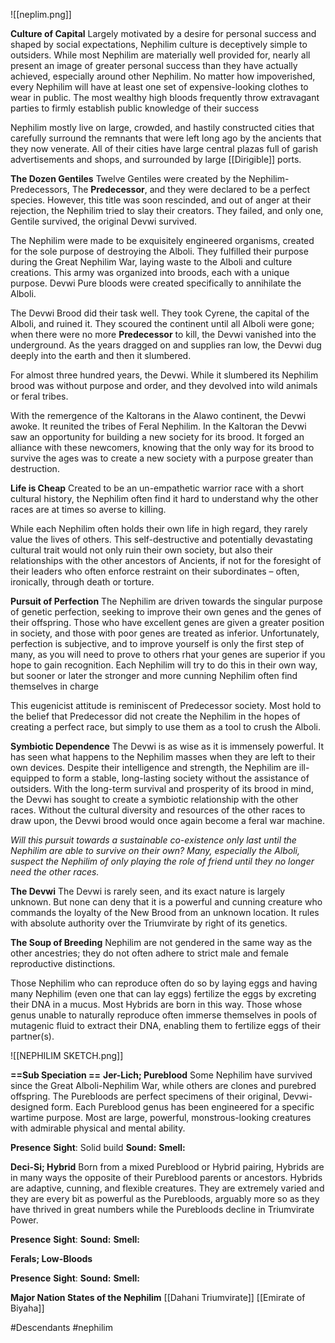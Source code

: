 ![[neplim.png]]

**Culture of Capital**
Largely motivated by a desire for personal success and shaped by social expectations, Nephilim culture is deceptively simple to outsiders. While most Nephilim are materially well provided for, nearly all present an image of greater personal success than they have actually achieved, especially around other Nephilim. No matter how impoverished, every Nephilim will have at least one set of expensive-looking clothes to wear in public. The most wealthy high bloods frequently throw extravagant parties to firmly establish public knowledge of their success

Nephilim mostly live on large, crowded, and hastily constructed
cities that carefully surround the remnants that were left long ago by the ancients that they now venerate. All of their cities have large central plazas full of garish advertisements and shops, and surrounded by large [[Dirigible]] ports.

**The Dozen Gentiles** 
Twelve Gentiles were created by the Nephilim-Predecessors, The **Predecessor**, and they were declared to be a perfect species. However, this title was soon rescinded, and out of anger at their rejection, the Nephilim tried to slay their creators. They failed, and only one, Gentile survived, the original Devwi survived.

The Nephilim were made to be exquisitely engineered organisms, created for the sole purpose of destroying the Alboli. They fulfilled their purpose during the Great Nephilim War, laying waste to the Alboli and culture creations. This army was organized into broods, each with a unique purpose. Devwi Pure bloods were created specifically to annihilate the Alboli.

The Devwi Brood did their task well. They took Cyrene, the capital of the Alboli, and ruined it. They scoured the continent until all Alboli were gone; when there were no more **Predecessor** to kill, the Devwi vanished into the underground. As the years dragged on and supplies ran low, the Devwi dug deeply into the earth and then it slumbered.

For almost three hundred years, the Devwi. While it slumbered its Nephilim brood was without purpose and order, and they devolved into wild animals or feral tribes.

With the remergence of the Kaltorans in the Alawo continent, the Devwi awoke. It reunited the tribes of Feral Nephilim. In the Kaltoran the Devwi saw an opportunity for building a new society for its brood. It forged an alliance with these newcomers, knowing that the only way for its brood to survive the ages was to create a new society with a purpose greater than destruction.

**Life is Cheap**
Created to be an un-empathetic warrior race with a short cultural history, the Nephilim often find it hard to understand why the other races are at times so averse to killing.

While each Nephilim often holds their own life in high regard, they rarely value the lives of others. This self-destructive and potentially devastating cultural trait would not only ruin their own society, but also their relationships with the other ancestors of Ancients, if not for
the foresight of their leaders who often enforce restraint on their subordinates – often, ironically, through death or torture.

**Pursuit of Perfection**
The Nephilim are driven towards the singular purpose of genetic perfection, seeking to improve their own genes and the genes of their offspring. Those who have excellent genes are given a greater position in society, and those with poor genes are treated as inferior.
Unfortunately, perfection is subjective, and to improve yourself is only the first step of many, as you will need to prove to others rhat your genes are superior if you hope to gain recognition. Each Nephilim will try to do this in their own way, but sooner or later the stronger and more cunning Nephilim often find themselves in charge

This eugenicist attitude is reminiscent of Predecessor society. Most hold to the belief that  Predecessor did not create the Nephilim in the hopes of creating a perfect race, but simply to use them as a tool to crush the Alboli.

**Symbiotic Dependence**
The Devwi is as wise as it is immensely powerful. It has seen what happens to the Nephilim masses when they are left to their own devices. Despite their intelligence and strength, the Nephilim are ill-equipped to form a stable, long-lasting society without the
assistance of outsiders. With the long-term survival and prosperity of its brood in mind, the Devwi has sought to create a symbiotic relationship with the other races. Without the cultural diversity and resources of the other races to draw upon, the Devwi brood
would once again become a feral war machine.

*Will this pursuit towards a sustainable co-existence only last until the Nephilim are able to survive on their own? Many, especially the Alboli, suspect the Nephilim of only playing the role of friend until they no longer need the other races.*

**The Devwi**
The Devwi is rarely seen, and its exact nature is largely unknown. But none can deny that it is a powerful and cunning creature who commands the loyalty of the New Brood from an unknown location. It rules with absolute authority over the Triumvirate by right of its genetics.


**The Soup of Breeding**
 Nephilim are not gendered in the same way as the other ancestries; they do not often adhere to strict male and female reproductive distinctions.
 
Those Nephilim who can reproduce often do so by laying eggs and having many Nephilim (even one that can lay eggs) fertilize the eggs by excreting their DNA in a mucus. Most Hybrids are born in this way. Those whose genus unable to naturally reproduce often immerse themselves in pools of mutagenic fluid to extract their DNA, enabling them to fertilize eggs of their partner(s).

![[NEPHILIM SKETCH.png]]

**==Sub Speciation ==**
**Jer-Lich; Pureblood**
Some Nephilim have survived since the Great Alboli-Nephilim War, while others are clones and purebred offspring. The Purebloods are perfect specimens of their original, Devwi-designed form. Each Pureblood genus has been engineered for a specific wartime purpose. Most are large, powerful, monstrous-looking creatures with admirable physical and mental ability.

**Presence** 
**Sight**: Solid build
**Sound:** 
**Smell:** 

**Deci-Si; Hybrid**
Born from a mixed Pureblood or Hybrid pairing, Hybrids are in many ways the opposite of their Pureblood parents or ancestors. Hybrids are adaptive, cunning, and flexible creatures. They are extremely varied and they are every bit as powerful as the Purebloods, arguably more so as they have thrived in great numbers while the Purebloods decline in Triumvirate Power.

**Presence** 
**Sight**:
**Sound:** 
**Smell:** 

**Ferals; Low-Bloods**


**Presence** 
**Sight**:
**Sound:** 
**Smell:** 

**Major Nation States of the Nephilim**
[[Dahani Triumvirate]]
[[Emirate of Biyaha]]

#Descendants #nephilim  